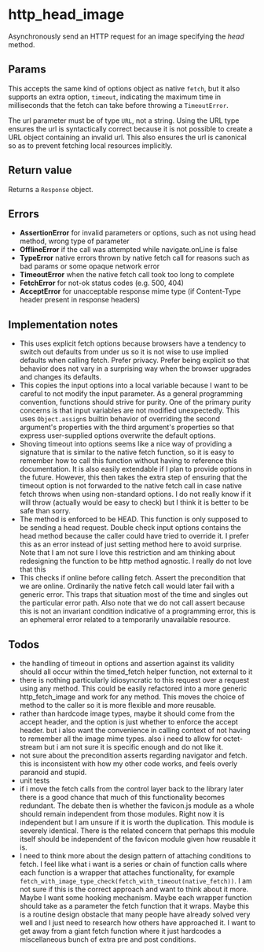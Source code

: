 # http_head_image
Asynchronously send an HTTP request for an image specifying the *head* method.

## Params
This accepts the same kind of options object as native `fetch`, but it also supports an extra option, `timeout`, indicating the maximum time in milliseconds that the fetch can take before throwing a `TimeoutError`.

The url parameter must be of type `URL`, not a string. Using the URL type ensures the url is syntactically correct because it is not possible to create a URL object containing an invalid url. This also ensures the url is canonical so as to prevent fetching local resources implicitly.

## Return value
Returns a `Response` object.

## Errors
* **AssertionError** for invalid parameters or options, such as not using head method, wrong type of parameter
* **OfflineError** if the call was attempted while navigate.onLine is false
* **TypeError** native errors thrown by native fetch call for reasons such as bad params or some opaque network error
* **TimeoutError** when the native fetch call took too long to complete
* **FetchError** for not-ok status codes (e.g. 500, 404)
* **AcceptError** for unacceptable response mime type (if Content-Type header present in response headers)

## Implementation notes
* This uses explicit fetch options because browsers have a tendency to switch out defaults from under us so it is not wise to use implied defaults when calling fetch. Prefer privacy. Prefer being explicit so that behavior does not vary in a surprising way when the browser upgrades and changes its defaults.
* This copies the input options into a local variable because I want to be careful to not modify the input parameter. As a general programming convention, functions should strive for purity. One of the primary purity concerns is that input variables are not modified unexpectedly. This uses `Object.assign`s builtin behavior of overriding the second argument's properties with the third argument's properties so that express user-supplied options overwrite the default options.
* Shoving timeout into options seems like a nice way of providing a signature that is similar to the native fetch function, so it is easy to remember how to call this function without having to reference this documentation. It is also easily extendable if I plan to provide options in the future. However, this then takes the extra step of ensuring that the timeout option is not forwarded to the native fetch call in case native fetch throws when using non-standard options. I do not really know if it will throw (actually would be easy to check) but I think it is better to be safe than sorry.
* The method is enforced to be HEAD. This function is only supposed to be sending a head request. Double check input options contains the head method because the caller could have tried to override it. I prefer this as an error instead of just setting method here to avoid surprise. Note that I am not sure I love this restriction and am thinking about redesigning the function to be http method agnostic. I really do not love that this
* This checks if online before calling fetch. Assert the precondition that we are online. Ordinarily the native fetch call would later fail with a generic error. This traps that situation most of the time and singles out the particular error path. Also note that we do not call assert because this is not an invariant condition indicative of a programming error, this is an ephemeral error related to a temporarily unavailable resource.

## Todos
* the handling of timeout in options and assertion against its validity should all occur within the timed_fetch helper function, not external to it
* there is nothing particularly idiosyncratic to this request over a request using any method. This could be easily refactored into a more generic http_fetch_image and work for any method. This moves the choice of method to the caller so it is more flexible and more reusable.
* rather than hardcode image types, maybe it should come from the accept header, and the option is just whether to enforce the accept header. but i also want the convenience in calling context of not having to remember all the image mime types. also i need to allow for octet-stream but i am not sure it is specific enough and do not like it.
* not sure about the precondition asserts regarding navigator and fetch. this is inconsistent with how my other code works, and feels overly paranoid and stupid.
* unit tests
* if i move the fetch calls from the control layer back to the library later there is a good chance that much of this functionality becomes redundant. The debate then is whether the favicon.js module as a whole should remain independent from those modules. Right now it is independent but I am unsure if it is worth the duplication. This module is severely identical. There is the related concern that perhaps this module itself should be independent of the favicon module given how reusable it is.
* I need to think more about the design pattern of attaching conditions to fetch. I feel like what i want is a series or chain of function calls where each function is a wrapper that attaches functionality, for example `fetch_with_image_type_check(fetch_with_timeout(native_fetch))`. I am not sure if this is the correct approach and want to think about it more. Maybe I want some hooking mechanism. Maybe each wrapper function should take as a parameter the fetch function that it wraps. Maybe this is a routine design obstacle that many people have already solved very well and I just need to research how others have approached it. I want to get away from a giant fetch function where it just hardcodes a miscellaneous bunch of extra pre and post conditions.
